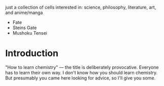 just a collection of cells interested in: science, philosophy, literature, art, and anime/manga
<ul>
    <li>Fate</li>
    <li>Steins Gate</li>
    <li>Mushoku Tensei</li>
</ul>
<h1>
    Introduction
</h1>
<p> 
"How to learn chemistry" — the title is deliberately provocative. Everyone has to learn their own way. I don't know how you should learn chemistry. But presumably you came here looking for advice, so I'll give you some.

</p>

